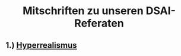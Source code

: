 <div align="center">

# Mitschriften zu unseren DSAI-Referaten


<div align="left">
  
## 1.) [Hyperrealismus](https://github.com/IxI-Enki/dsai-referate-mitschriften/blob/master/RITT_Hyperrealismus.md)




</div>


</div>
